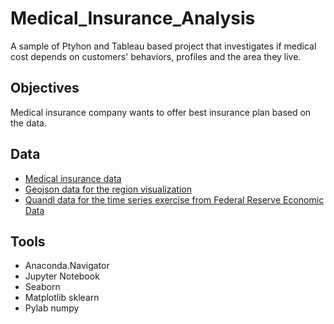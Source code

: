 # Medical_Insurance_Analysis
A sample of Ptyhon and Tableau based project that investigates if medical cost depends on customers' behaviors, profiles and the area they live.
## Objectives
Medical insurance company wants to offer best insurance plan based on the data. 
## Data 
- [Medical insurance data](https://www.kaggle.com/datasets/mirichoi0218/insurance)
- [Geojson data for the region visualization](https://github.com/DanaDaskalova/geoJSONs/blob/main/geoJSON_us_regions)
- [Quandl data for the time series exercise from Federal Reserve Economic Data](https://data.nasdaq.com/data/FRED-federal-reserve-economic-data)
## Tools
- Anaconda.Navigator
- Jupyter Notebook
- Seaborn
- Matplotlib sklearn
- Pylab numpy
